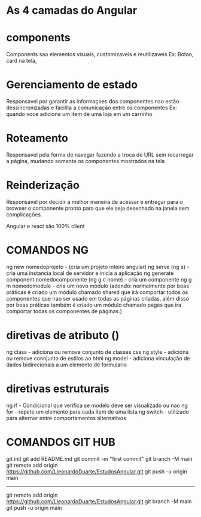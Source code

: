 # As 4 camadas do Angular

# components

Components sao elementos visuais, customizaveis e reutilizaveis
Ex: Botao, card na tela,

# Gerenciamento de estado

Responsavel por garantir as informaçoes dos componentes nao estão dessincronizadas e facilita a comunicação entre os componentes
Ex: quando voce adiciona um item de uma loja em um carrinho

# Roteamento

Responsavel pela forma de navegar fazendo a troca de URL sem recarregar a página, mudando somente os componentes mostrados na tela

# Reinderização

Responsável por decidir a melhor maneira de acessar e entregar para o browser o componente pronto para que ele seja desenhado na janela sem complicações.

Angular e react são 100% client

# COMANDOS NG

ng new nomedoprojeto - (cria um projeto inteiro angular)
ng serve (ng s) - cria uma instancia local de servidor e inicia a aplicação
ng generate component nomedocomponente (ng g c nome) - cria um componente
ng g m nomedomodule - cria um novo módulo (adendo: normalmente por boas práticas é criado um módulo chamado shared que irá comportar todos os componentes que irao ser usado em todas as páginas criadas, além disso por boas práticas também é criado um módulo chamado pages que ira comportar todas os componentes de páginas.)

# diretivas de atributo ()

ng class - adiciona ou remove conjunto de classes css
ng style - adiciona ou remove connjunto de estilos ao html
ng model - adiciona vinculação de dados bidirecionais a um elemento de formulario

# diretivas estruturais

ng if - Condicional que verifica se modelo deve ser visualizado ou nao
ng for - repete um elemento para cada item de uma lista
ng switch - utilizado para alternar entre comportamentos alternativos

# COMANDOS GIT HUB

git init
git add README.md
git commit -m "first commit"
git branch -M main
git remote add origin https://github.com/LleonardoDuarte/EstudosAngular.git
git push -u origin main

---

git remote add origin https://github.com/LleonardoDuarte/EstudosAngular.git
git branch -M main
git push -u origin main

